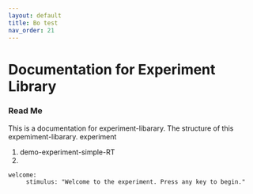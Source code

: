 ```yaml
---
layout: default
title: Bo test
nav_order: 21
---
```

# Documentation for Experiment Library


### Read Me
This is a documentation for experiment-libarary. The structure of this expemiment-libarary. 
experiment
1. demo-experiment-simple-RT
2. 
```
welcome:
     stimulus: "Welcome to the experiment. Press any key to begin."
```
<!--stackedit_data:
eyJoaXN0b3J5IjpbMTE4OTk4MDczNCwxNjA5Mjk3MTUwLC00OT
E2MzU0NzksLTE5NDA2OTIxNDAsLTg2NDMwMzA1MSwtNzM5MzY1
MTQwLDE1ODE0NjM5ODYsLTEwNTk0Mzc1NzMsMjk2NjUyNDczLD
E3ODg3OTU0NzUsLTE5NjA3MjQzNDQsMTc4NjA1ODU1M119
-->